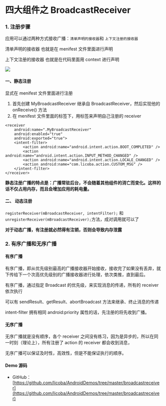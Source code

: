 # 四大组件之 BroadcastReceiver

### 1. 注册步骤

应用可以通过两种方式接收广播：`清单声明的接收器`和 `上下文注册的接收器`

清单声明的接收器 也就是在 menifest 文件里面进行声明

上下文注册的接收器 也就是在代码里面用 context 进行声明

![](https://pic.downk.cc/item/5fe1b5453ffa7d37b35965a3.jpg)

#### 一、静态注册

显式在 menifest 文件里面进行注册

1. 首先创建 MyBroadcastReceiver 继承自 BroadcastReceiver，然后实现他的 onReceive\(\) 方法
2. 在 menifest 文件里面的标签下，用标签来声明自己注册的 receiver

```text
<receiver
    android:name=".MyBroadcastReceiver"
    android:enabled="true"
    android:exported="true">
    <intent-filter>
        <action android:name="android.intent.action.BOOT_COMPLETED" />
        <action android:name="android.intent.action.INPUT_METHOD_CHANGED" />
        <action android:name="android.intent.action.LOCALE_CHANGED" />
        <action android:name="com.licoba.action.CUSTOM_MSG" />
    </intent-filter>
</receiver>
```

**静态注册广播的特点是：广播常驻后台，不会随着其他组件的消亡而变化。这样的话不仅占用内存，而且会增加应用的耗电量。**

#### 二、 动态注册

`registerReceiver(mBroadcastReceiver, intentFilter);` 和 `unregisterReceiver(mBroadcastReceiver);`方法，成对调用就可以了

**对于动态广播，有注册就必然得有注销，否则会导致内存泄露**

### 2. 有序广播和无序广播

#### 有序广播

有序广播，即从优先级别最高的广播接收器开始接收，接收完了如果没有丢弃，就下传给下一个次高优先级别的广播接收器进行处理，依次类推，直到最后。

有序广播，通过指定 Broadcast 的优先级，来实现消息的传递，所有的 receiver 依次执行

可以有 sendResult、getResult、abortBroadcast 方法来继承、终止消息的传递

intent-filter 拥有相同 android:priority 属性的话，先注册的将先收到广播。

#### 无序广播

无序广播就是没有顺序，各个 receiver 之间没有练习，因为是异步的，所以在同一时刻（理论上），所有注册了 action 的 receiver 都会收到消息，

无序广播可以保证及时性，高效性，但是不能保证执行的顺序。

#### Demo 源码

* GitHub：[https://github.com/licoba/AndroidDemos/tree/master/broadcastreceiver](https://github.com/licoba/AndroidDemos/tree/master/broadcastreceiver)

